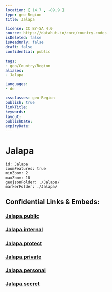 ```yaml
---
location: [ 14.7 , -89.9 ] 
type: geo-Region
title: Jalapa

license: CC BY-SA 4.0
source: https://datahub.io/core/country-codes
isDeleted: false
isReadOnly: false
draft: false
confidential: public

tags:
- geo/Country/Region
aliases:
- Jalapa

Languages:
- de

cssclasses: geo-Region
publish: true
linkTitle: 
keywords: 
layout: 
publishDate: 
expiryDate: 
---
```


# Jalapa

```leaflet
id: Jalapa
zoomFeatures: true 
minZoom: 2 
maxZoom: 18
geojsonFolder: ./Jalapa/
markerFolder: ./Jalapa/
```


## Confidential Links & Embeds: 

### [Jalapa.public](/_public/\Earth\Continent\America~Central\Guatemala\Departments~GuatemalaJalapa.public.md) 

### [Jalapa.internal](/_internal/\Earth\Continent\America~Central\Guatemala\Departments~GuatemalaJalapa.internal.md) 

### [Jalapa.protect](/_protect/\Earth\Continent\America~Central\Guatemala\Departments~GuatemalaJalapa.protect.md) 

### [Jalapa.private](/_private/\Earth\Continent\America~Central\Guatemala\Departments~GuatemalaJalapa.private.md) 

### [Jalapa.personal](/_personal/\Earth\Continent\America~Central\Guatemala\Departments~GuatemalaJalapa.personal.md) 

### [Jalapa.secret](/_secret/\Earth\Continent\America~Central\Guatemala\Departments~GuatemalaJalapa.secret.md)

